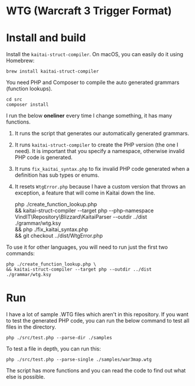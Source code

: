 # WTG (Warcraft 3 Trigger Format)

# Install and build

Install the `kaitai-struct-compiler`. On macOS, you can easily do it using Homebrew:

    brew install kaitai-struct-compiler

You need PHP and Composer to compile the auto generated grammars (function lookups).

    cd src
    composer install

I run the below **oneliner** every time I change something, it has many functions.
1. It runs the script that generates our automatically generated grammars.
2. It runs `kaitai-struct-compiler` to create the PHP version (the one I need). It is important that you specify a namespace, otherwise invalid PHP code is generated.
3. It runs `fix_kaitai_syntax.php` to fix invalid PHP code generated when a definition has sub types or enums.
4. It resets `WtgError.php` because I have a custom version that throws an exception, a feature that will come in Kaitai down the line.

    php ./create_function_lookup.php \
    && kaitai-struct-compiler --target php --php-namespace VindIT\\Repository\\Blizzard\\KaitaiParser --outdir ../dist ./grammar/wtg.ksy \
    && php ./fix_kaitai_syntax.php \
    && git checkout ../dist/WtgError.php

To use it for other languages, you will need to run just the first two commands:

    php ./create_function_lookup.php \
    && kaitai-struct-compiler --target php --outdir ../dist ./grammar/wtg.ksy

# Run

I have a lot of sample .WTG files which aren't in this repository. If you want to test the generated PHP code, you can run the below command to test all files in the directory.

    php ./src/test.php --parse-dir ./samples

To test a file in depth, you can run this:

    php ./src/test.php --parse-single ./samples/war3map.wtg

The script has more functions and you can read the code to find out what else is possible.
